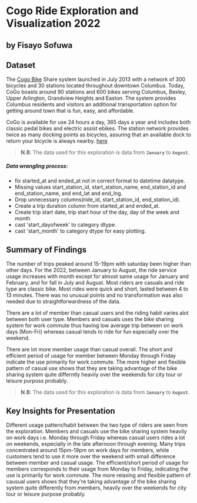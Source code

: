 # Cogo Ride Exploration and Visualization 2022
## by Fisayo Sofuwa


## Dataset

The [Cogo Bike](https://en.wikipedia.org/wiki/CoGo) Share system launched in July 2013 with a network of 300 bicycles and 30 stations located throughout downtown Columbus. Today, CoGo boasts around 90 stations and 600 bikes serving Columbus, Bexley, Upper Arlington, Grandview Heights and Easton. The system provides Columbus residents and visitors an additional transportation option for getting around town that is fun, easy, and affordable. 

CoGo is available for use 24 hours a day, 365 days a year and includes both classic pedal bikes and electric assist ebikes. The station network provides twice as many docking points as bicycles, assuring that an available dock to return your bicycle is always nearby. [here](https://cogo-sys-data.s3.amazonaws.com/index.html)

>**N.B**: The data used for this exploration is data from **`January`** to **`August`**.

##### Data wrangling process:
- fix started_at and ended_at not in correct format to datetime datatype.
- Missing values start_station_id, start_station_name, end_station_id and end_station_name, and end_lat and end_lng.
- Drop unnecessary columns(ride_id, start_station_id, end_station_id).
- Create a trip duration column from started_at and ended_at.
- Create trip start date, trip start hour of the day, day of the week and month
- cast 'start_dayofweek' to category dtype.
- cast 'start_month' to category dtype for easy plotting.


## Summary of Findings

The number of trips peaked around 15-19pm with saturday been higher than other days. For the 2022, between January to August, the ride service usage increases with month except for almost same usage for January and February, and for fall in July and August. Most riders are casuals and ride type are classic bike. Most rides were quick and short, lasted between 4 to 13 minutes. There was no unusual points and no transformation was also needed due to straightforwardness of the data.

There are a lot of member than casual users and the riding habit varies alot between both user type. Members and casuals uses the bike sharing system for work commute thus having low average trip between on work days (Mon-Fri) whereas casual tends to ride for fun especially over the weekend. 

There are lot more member usage than casual overall. The short and efficient period of usage  for member between Monday through Friday indicate the use primarily for work commute. The more higher and flexible pattern of casual use shows that they are taking advantage of the bike sharing system quite differntly heavily over the weekends for city tour or leisure purposs probably.


>**N.B**: The data used for this exploration is data from **`January`** to **`August`**.

## Key Insights for Presentation

Different usage pattern/habit between the two type of riders are seen from the exploration. Members and casuals use the bike sharing system heavily on work days i.e. Monday through Friday whereas casual users rides a lot on weekends, especially in the late afternoon through evening. Many trips concentrated around 15pm-19pm on work days for members, while customers tend to use it more over the weekend with small difference between member and casual usage. The efficient/short period of usage for members corresponds to their usage from Monday to Friday, indicating the use is primarily for work commute. The more relaxing and flexible pattern of causual users shows that they're taking advantage of the bike sharing system quite differently from members, heavily over the weekends for city tour or leisure purpose probably.